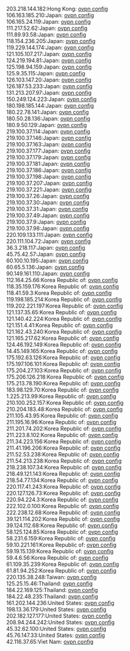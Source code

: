 203.218.144.182:Hong Kong: [ovpn config](vpn/203_218_144_182.ovpn)  
106.163.185.210:Japan: [ovpn config](vpn/106_163_185_210.ovpn)  
106.165.24.119:Japan: [ovpn config](vpn/106_165_24_119.ovpn)  
111.217.52.62:Japan: [ovpn config](vpn/111_217_52_62.ovpn)  
111.89.93.58:Japan: [ovpn config](vpn/111_89_93_58.ovpn)  
118.154.236.205:Japan: [ovpn config](vpn/118_154_236_205.ovpn)  
119.229.144.174:Japan: [ovpn config](vpn/119_229_144_174.ovpn)  
121.105.107.217:Japan: [ovpn config](vpn/121_105_107_217.ovpn)  
124.219.194.81:Japan: [ovpn config](vpn/124_219_194_81.ovpn)  
125.198.94.159:Japan: [ovpn config](vpn/125_198_94_159.ovpn)  
125.9.35.115:Japan: [ovpn config](vpn/125_9_35_115.ovpn)  
126.103.147.20:Japan: [ovpn config](vpn/126_103_147_20.ovpn)  
126.187.53.233:Japan: [ovpn config](vpn/126_187_53_233.ovpn)  
131.213.207.97:Japan: [ovpn config](vpn/131_213_207_97.ovpn)  
150.249.124.223:Japan: [ovpn config](vpn/150_249_124_223.ovpn)  
180.198.185.144:Japan: [ovpn config](vpn/180_198_185_144.ovpn)  
180.22.78.141:Japan: [ovpn config](vpn/180_22_78_141.ovpn)  
180.50.28.136:Japan: [ovpn config](vpn/180_50_28_136.ovpn)  
180.9.50.129:Japan: [ovpn config](vpn/180_9_50_129.ovpn)  
219.100.37.114:Japan: [ovpn config](vpn/219_100_37_114.ovpn)  
219.100.37.146:Japan: [ovpn config](vpn/219_100_37_146.ovpn)  
219.100.37.163:Japan: [ovpn config](vpn/219_100_37_163.ovpn)  
219.100.37.177:Japan: [ovpn config](vpn/219_100_37_177.ovpn)  
219.100.37.179:Japan: [ovpn config](vpn/219_100_37_179.ovpn)  
219.100.37.181:Japan: [ovpn config](vpn/219_100_37_181.ovpn)  
219.100.37.186:Japan: [ovpn config](vpn/219_100_37_186.ovpn)  
219.100.37.198:Japan: [ovpn config](vpn/219_100_37_198.ovpn)  
219.100.37.207:Japan: [ovpn config](vpn/219_100_37_207.ovpn)  
219.100.37.221:Japan: [ovpn config](vpn/219_100_37_221.ovpn)  
219.100.37.26:Japan: [ovpn config](vpn/219_100_37_26.ovpn)  
219.100.37.30:Japan: [ovpn config](vpn/219_100_37_30.ovpn)  
219.100.37.31:Japan: [ovpn config](vpn/219_100_37_31.ovpn)  
219.100.37.49:Japan: [ovpn config](vpn/219_100_37_49.ovpn)  
219.100.37.9:Japan: [ovpn config](vpn/219_100_37_9.ovpn)  
219.100.37.98:Japan: [ovpn config](vpn/219_100_37_98.ovpn)  
220.109.133.111:Japan: [ovpn config](vpn/220_109_133_111.ovpn)  
220.111.104.72:Japan: [ovpn config](vpn/220_111_104_72.ovpn)  
36.3.218.117:Japan: [ovpn config](vpn/36_3_218_117.ovpn)  
45.75.42.57:Japan: [ovpn config](vpn/45_75_42_57.ovpn)  
60.100.10.195:Japan: [ovpn config](vpn/60_100_10_195.ovpn)  
60.65.5.136:Japan: [ovpn config](vpn/60_65_5_136.ovpn)  
90.149.161.110:Japan: [ovpn config](vpn/90_149_161_110.ovpn)  
112.164.25.66:Korea Republic of: [ovpn config](vpn/112_164_25_66.ovpn)  
118.35.159.176:Korea Republic of: [ovpn config](vpn/118_35_159_176.ovpn)  
118.41.59.3:Korea Republic of: [ovpn config](vpn/118_41_59_3.ovpn)  
119.198.185.214:Korea Republic of: [ovpn config](vpn/119_198_185_214.ovpn)  
119.202.221.197:Korea Republic of: [ovpn config](vpn/119_202_221_197.ovpn)  
121.137.35.65:Korea Republic of: [ovpn config](vpn/121_137_35_65.ovpn)  
121.140.42.224:Korea Republic of: [ovpn config](vpn/121_140_42_224.ovpn)  
121.151.4.41:Korea Republic of: [ovpn config](vpn/121_151_4_41.ovpn)  
121.162.43.240:Korea Republic of: [ovpn config](vpn/121_162_43_240.ovpn)  
121.165.217.62:Korea Republic of: [ovpn config](vpn/121_165_217_62.ovpn)  
124.46.192.149:Korea Republic of: [ovpn config](vpn/124_46_192_149.ovpn)  
14.45.149.165:Korea Republic of: [ovpn config](vpn/14_45_149_165.ovpn)  
175.192.63.126:Korea Republic of: [ovpn config](vpn/175_192_63_126.ovpn)  
175.197.106.101:Korea Republic of: [ovpn config](vpn/175_197_106_101.ovpn)  
175.204.27.103:Korea Republic of: [ovpn config](vpn/175_204_27_103.ovpn)  
175.206.126.218:Korea Republic of: [ovpn config](vpn/175_206_126_218.ovpn)  
175.213.78.190:Korea Republic of: [ovpn config](vpn/175_213_78_190.ovpn)  
183.98.129.70:Korea Republic of: [ovpn config](vpn/183_98_129_70.ovpn)  
1.225.213.99:Korea Republic of: [ovpn config](vpn/1_225_213_99.ovpn)  
210.100.252.157:Korea Republic of: [ovpn config](vpn/210_100_252_157.ovpn)  
210.204.183.48:Korea Republic of: [ovpn config](vpn/210_204_183_48.ovpn)  
211.105.43.95:Korea Republic of: [ovpn config](vpn/211_105_43_95.ovpn)  
211.195.16.96:Korea Republic of: [ovpn config](vpn/211_195_16_96.ovpn)  
211.201.74.202:Korea Republic of: [ovpn config](vpn/211_201_74_202.ovpn)  
211.223.8.102:Korea Republic of: [ovpn config](vpn/211_223_8_102.ovpn)  
211.34.223.156:Korea Republic of: [ovpn config](vpn/211_34_223_156.ovpn)  
211.41.196.206:Korea Republic of: [ovpn config](vpn/211_41_196_206.ovpn)  
211.52.53.238:Korea Republic of: [ovpn config](vpn/211_52_53_238.ovpn)  
211.54.213.238:Korea Republic of: [ovpn config](vpn/211_54_213_238.ovpn)  
218.238.107.34:Korea Republic of: [ovpn config](vpn/218_238_107_34.ovpn)  
218.49.121.143:Korea Republic of: [ovpn config](vpn/218_49_121_143.ovpn)  
218.54.77.134:Korea Republic of: [ovpn config](vpn/218_54_77_134.ovpn)  
220.117.41.243:Korea Republic of: [ovpn config](vpn/220_117_41_243.ovpn)  
220.127.126.73:Korea Republic of: [ovpn config](vpn/220_127_126_73.ovpn)  
220.94.224.3:Korea Republic of: [ovpn config](vpn/220_94_224_3.ovpn)  
222.102.0.100:Korea Republic of: [ovpn config](vpn/222_102_0_100.ovpn)  
222.238.12.68:Korea Republic of: [ovpn config](vpn/222_238_12_68.ovpn)  
39.121.114.202:Korea Republic of: [ovpn config](vpn/39_121_114_202.ovpn)  
39.124.112.68:Korea Republic of: [ovpn config](vpn/39_124_112_68.ovpn)  
58.125.124.85:Korea Republic of: [ovpn config](vpn/58_125_124_85.ovpn)  
58.231.6.159:Korea Republic of: [ovpn config](vpn/58_231_6_159.ovpn)  
59.10.221.161:Korea Republic of: [ovpn config](vpn/59_10_221_161.ovpn)  
59.19.15.139:Korea Republic of: [ovpn config](vpn/59_19_15_139.ovpn)  
59.4.6.56:Korea Republic of: [ovpn config](vpn/59_4_6_56.ovpn)  
61.109.35.239:Korea Republic of: [ovpn config](vpn/61_109_35_239.ovpn)  
61.81.94.252:Korea Republic of: [ovpn config](vpn/61_81_94_252.ovpn)  
220.135.38.248:Taiwan: [ovpn config](vpn/220_135_38_248.ovpn)  
125.25.15.46:Thailand: [ovpn config](vpn/125_25_15_46.ovpn)  
184.22.169.125:Thailand: [ovpn config](vpn/184_22_169_125.ovpn)  
184.22.48.235:Thailand: [ovpn config](vpn/184_22_48_235.ovpn)  
161.202.144.236:United States: [ovpn config](vpn/161_202_144_236.ovpn)  
198.13.36.179:United States: [ovpn config](vpn/198_13_36_179.ovpn)  
202.182.127.177:United States: [ovpn config](vpn/202_182_127_177.ovpn)  
208.94.244.242:United States: [ovpn config](vpn/208_94_244_242.ovpn)  
45.32.62.100:United States: [ovpn config](vpn/45_32_62_100.ovpn)  
45.76.147.33:United States: [ovpn config](vpn/45_76_147_33.ovpn)  
42.116.37.65:Viet Nam: [ovpn config](vpn/42_116_37_65.ovpn)  
